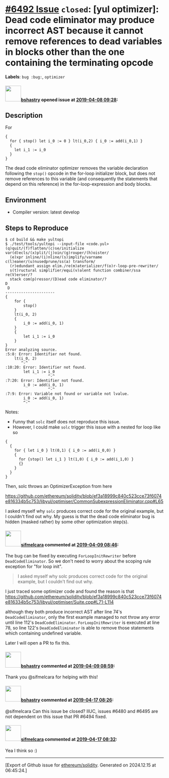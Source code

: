 # [\#6492 Issue](https://github.com/ethereum/solidity/issues/6492) `closed`: [yul optimizer]: Dead code eliminator may produce incorrect AST because it cannot remove references to dead variables in blocks other than the one containing the terminating opcode
**Labels**: `bug :bug:`, `optimizer`


#### <img src="https://avatars.githubusercontent.com/u/2388185?v=4" width="50">[bshastry](https://github.com/bshastry) opened issue at [2019-04-08 09:28](https://github.com/ethereum/solidity/issues/6492):

## Description

For

```
{
  for { stop() let i_0 := 0 } lt(i_0,2) { i_0 := add(i_0,1) }
  {
    let i_1 := i_0
  }
}
```

The dead code eliminator optimizer removes the variable declaration following the `stop()` opcode in the for-loop initializer block, but does not remove references to this variable (and consequently the statements that depend on this reference) in the for-loop-expression and body blocks.

## Environment

- Compiler version: latest develop

## Steps to Reproduce

```
$ cd build && make yultopi
$ ./test/tools/yultopi --input-file <code.yul>
(q)quit/(f)flatten/(c)se/initialize var(d)ecls/(x)plit/(j)oin/(g)rouper/(h)oister/
  (e)xpr inline/(i)nline/(s)implify/varname c(l)eaner/(u)nusedprune/ss(a) transform/
  (r)edundant assign elim./re(m)aterializer/f(o)r-loop-pre-rewriter/
  s(t)ructural simplifier/equi(v)alent function combiner/ssa re(V)erser/? 
  stack com(p)ressor/(D)ead code eliminator/? 
D
 D
----------------------
{
    for {
        stop()
    }
    lt(i_0, 2)
    {
        i_0 := add(i_0, 1)
    }
    {
        let i_1 := i_0
    }
}
Error analyzing source.
:5:8: Error: Identifier not found.
    lt(i_0, 2)
       ^-^
:10:20: Error: Identifier not found.
        let i_1 := i_0
                   ^-^
:7:20: Error: Identifier not found.
        i_0 := add(i_0, 1)
                   ^-^
:7:9: Error: Variable not found or variable not lvalue.
        i_0 := add(i_0, 1)
        ^-^
```

Notes:
  - Funny that `solc` itself does not reproduce this issue.
  - However, I could make `solc` trigger this issue with a nested for loop like so

```
{
  {
    for { let i_0 } lt(0,1) { i_0 := add(i_0,0) }
    {
      for {stop() let i_1 } lt(1,0) { i_0 := add(i_1,0) }
      {}
    }
  }
}
```

Then, solc throws an OptimizerException from here

https://github.com/ethereum/solidity/blob/ef3a18999c840c523cce73f6074e816334b5c753/libyul/optimiser/CommonSubexpressionEliminator.cpp#L65

I asked myself why `solc` produces correct code for the original example, but I couldn't find out why. My guess is that the dead code eliminator bug is hidden (masked rather) by some other optimization step(s).


#### <img src="https://avatars.githubusercontent.com/u/10496191?v=4" width="50">[sifmelcara](https://github.com/sifmelcara) commented at [2019-04-09 08:46](https://github.com/ethereum/solidity/issues/6492#issuecomment-481161081):

The bug can be fixed by executing `ForLoopInitRewriter` before `DeadCodeEliminator`. So we don't need to worry about the scoping rule exception for "for loop init".

> I asked myself why solc produces correct code for the original example, but I couldn't find out why.

I just traced some optimizer code and found the reason is that
https://github.com/ethereum/solidity/blob/ef3a18999c840c523cce73f6074e816334b5c753/libyul/optimiser/Suite.cpp#L71-L114

although they both produce incorrect AST after line 74's `DeadCodeEliminator`, only the first example managed to not throw any error until line 112's `DeadCodeEliminator`. `ForLoopInitRewriter` is executed at line 78, so line 122's `DeadCodeEliminator` is able to remove those statements which containing undefined variable.

Later I will open a PR to fix this.

#### <img src="https://avatars.githubusercontent.com/u/2388185?v=4" width="50">[bshastry](https://github.com/bshastry) commented at [2019-04-09 08:59](https://github.com/ethereum/solidity/issues/6492#issuecomment-481165552):

Thank you @sifmelcara for helping with this!

#### <img src="https://avatars.githubusercontent.com/u/2388185?v=4" width="50">[bshastry](https://github.com/bshastry) commented at [2019-04-17 08:26](https://github.com/ethereum/solidity/issues/6492#issuecomment-483988669):

@sifmelcara Can this issue be closed? IIUC, issues #6480 and #6495 are not dependent on this issue that PR #6494 fixed.

#### <img src="https://avatars.githubusercontent.com/u/10496191?v=4" width="50">[sifmelcara](https://github.com/sifmelcara) commented at [2019-04-17 08:32](https://github.com/ethereum/solidity/issues/6492#issuecomment-483990583):

Yea I think so :)


-------------------------------------------------------------------------------



[Export of Github issue for [ethereum/solidity](https://github.com/ethereum/solidity). Generated on 2024.12.15 at 06:45:24.]

